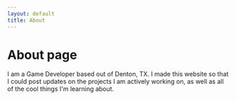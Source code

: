 ```yaml
---
layout: default
title: About
---
```


# About page

I am a Game Developer based out of Denton, TX. I made this website so that I could post updates on the projects I am actively working on, as well
as all of the cool things I'm learning about.